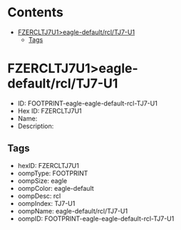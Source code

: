 



Contents
========

* [FZERCLTJ7U1>eagle-default/rcl/TJ7-U1](#fzercltj7u1eagle-defaultrcltj7-u1)
	* [Tags](#tags)

# FZERCLTJ7U1>eagle-default/rcl/TJ7-U1

- ID: FOOTPRINT-eagle-eagle-default-rcl-TJ7-U1
- Hex ID: FZERCLTJ7U1
- Name: 
- Description: 

## Tags

- hexID: FZERCLTJ7U1
- oompType: FOOTPRINT
- oompSize: eagle
- oompColor: eagle-default
- oompDesc: rcl
- oompIndex: TJ7-U1
- oompName: eagle-default/rcl/TJ7-U1
- oompID: FOOTPRINT-eagle-eagle-default-rcl-TJ7-U1
